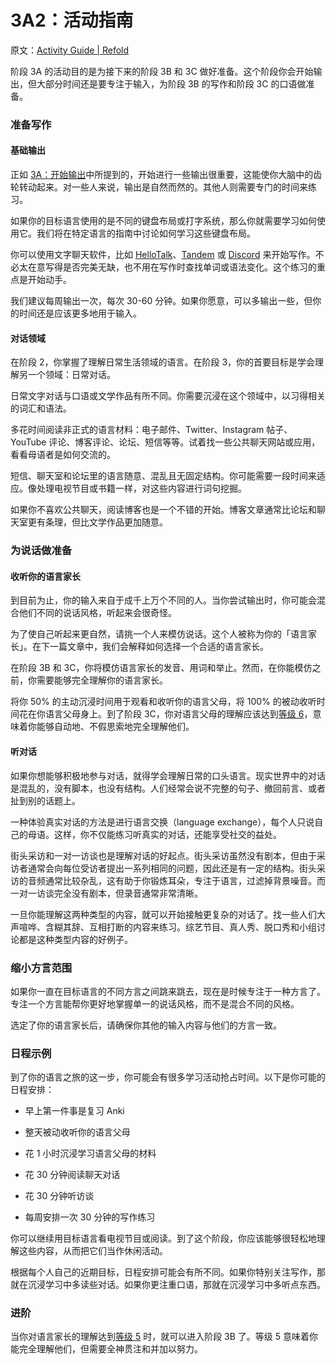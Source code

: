 # 3A2：活动指南

原文：[Activity Guide | Refold](https://refold.la/roadmap/stage-3/a/activity-guide)

阶段 3A 的活动目的是为接下来的阶段 3B 和 3C 做好准备。这个阶段你会开始输出，但大部分时间还是要专注于输入，为阶段 3B 的写作和阶段 3C 的口语做准备。

### 准备写作

#### 基础输出

正如 [3A：开始输出](https://refold.la/roadmap/stage-3/a/starting-output)中所提到的，开始进行一些输出很重要，这能使你大脑中的齿轮转动起来。对一些人来说，输出是自然而然的。其他人则需要专门的时间来练习。

如果你的目标语言使用的是不同的键盘布局或打字系统，那么你就需要学习如何使用它。我们将在特定语言的指南中讨论如何学习这些键盘布局。

你可以使用文字聊天软件，比如 [HelloTalk](https://brc.hellotalk.com/refold)、[Tandem](https://www.tandem.net/) 或 [Discord](https://www.reddit.com/r/languagelearning/comments/5m5426/discord_language_learning_servers_masterlist/) 来开始写作。不必太在意写得是否完美无缺，也不用在写作时查找单词或语法变化。这个练习的重点是开始动手。

我们建议每周输出一次，每次 30-60 分钟。如果你愿意，可以多输出一些，但你的时间还是应该更多地用于输入。

#### 对话领域

在阶段 2，你掌握了理解日常生活领域的语言。在阶段 3，你的首要目标是学会理解另一个领域：日常对话。

日常文字对话与口语或文学作品有所不同。你需要沉浸在这个领域中，以习得相关的词汇和语法。

多花时间阅读非正式的语言材料：电子邮件、Twitter、Instagram 帖子、YouTube 评论、博客评论、论坛、短信等等。试着找一些公共聊天网站或应用，看看母语者是如何交流的。

短信、聊天室和论坛里的语言随意、混乱且无固定结构。你可能需要一段时间来适应。像处理电视节目或书籍一样，对这些内容进行词句挖掘。

如果你不喜欢公共聊天，阅读博客也是一个不错的开始。博客文章通常比论坛和聊天室更有条理，但比文学作品更加随意。

### 为说话做准备

#### 收听你的语言家长

到目前为止，你的输入来自于成千上万个不同的人。当你尝试输出时，你可能会混合他们不同的说话风格，听起来会很奇怪。

为了使自己听起来更自然，请挑一个人来模仿说话。这个人被称为你的「语言家长」。在下一篇文章中，我们会解释如何选择一个合适的语言家长。

在阶段 3B 和 3C，你将模仿语言家长的发音、用词和举止。然而，在你能模仿之前，你需要能够完全理解你的语言家长。

将你 50% 的主动沉浸时间用于观看和收听你的语言父母，将 100% 的被动收听时间花在你语言父母身上。到了阶段 3C，你对语言父母的理解应该达到[等级 6](https://refold.la/roadmap/stage-2/a/levels-of-comprehension#Level-6-Automatic)，意味着你能够自动地、不假思索地完全理解他们。

#### 听对话

如果你想能够积极地参与对话，就得学会理解日常的口头语言。现实世界中的对话是混乱的，没有脚本，也没有结构。人们经常会说不完整的句子、撤回前言、或者扯到别的话题上。

一种体验真实对话的方法是进行语言交换（language exchange），每个人只说自己的母语。这样，你不仅能练习听真实的对话，还能享受社交的益处。

街头采访和一对一访谈也是理解对话的好起点。街头采访虽然没有剧本，但由于采访者通常会向每位受访者提出一系列相同的问题，因此还是有一定的结构。街头采访的音频通常比较杂乱，这有助于你锻炼耳朵，专注于语言，过滤掉背景噪音。而一对一访谈完全没有剧本，但录音通常非常清晰。

一旦你能理解这两种类型的内容，就可以开始接触更复杂的对话了。找一些人们大声喧哗、含糊其辞、互相打断的内容来练习。综艺节目、真人秀、脱口秀和小组讨论都是这种类型内容的好例子。

### 缩小方言范围

如果你一直在目标语言的不同方言之间跳来跳去，现在是时候专注于一种方言了。专注一个方言能帮你更好地掌握单一的说话风格，而不是混合不同的风格。

选定了你的语言家长后，请确保你其他的输入内容与他们的方言一致。

### 日程示例

到了你的语言之旅的这一步，你可能会有很多学习活动抢占时间。以下是你可能的日程安排：

- 早上第一件事是复习 Anki

- 整天被动收听你的语言父母

- 花 1 小时沉浸学习语言父母的材料

- 花 30 分钟阅读聊天对话

- 花 30 分钟听访谈

- 每周安排一次 30 分钟的写作练习

你可以继续用目标语言看电视节目或阅读。到了这个阶段，你应该能够很轻松地理解这些内容，从而把它们当作休闲活动。

根据每个人自己的近期目标，日程安排可能会有所不同。如果你特别关注写作，那就在沉浸学习中多读些对话。如果你更注重口语，那就在沉浸学习中多听点东西。

### 进阶

当你对语言家长的理解达到[等级 5](https://refold.la/roadmap/stage-2/a/levels-of-comprehension#Level-5-Comfortable) 时，就可以进入阶段 3B 了。等级 5 意味着你能完全理解他们，但需要全神贯注和并加以努力。